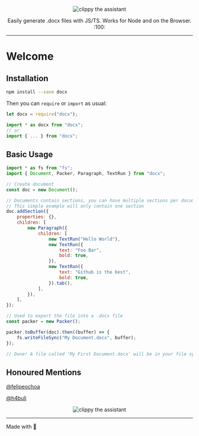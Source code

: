 <p align="center">
    <img alt="clippy the assistant" src="https://i.imgur.com/37uBGhO.gif">
</p>

<p align="center">
    Easily generate .docx files with JS/TS. Works for Node and on the Browser. :100:
</p>

---

# Welcome

## Installation

```sh
npm install --save docx
```

Then you can `require` or `import` as usual:

```js
let docx = require("docx");
```

```ts
import * as docx from "docx";
// or
import { ... } from "docx";
```

## Basic Usage

```js
import * as fs from "fs";
import { Document, Packer, Paragraph, TextRun } from "docx";

// Create document
const doc = new Document();

// Documents contain sections, you can have multiple sections per document, go here to learn more about sections
// This simple example will only contain one section
doc.addSection({
    properties: {},
    children: [
        new Paragraph({
            children: [
                new TextRun("Hello World"),
                new TextRun({
                    text: "Foo Bar",
                    bold: true,
                }),
                new TextRun({
                    text: "Github is the best",
                    bold: true,
                }).tab(),
            ],
        }),
    ],
});

// Used to export the file into a .docx file
const packer = new Packer();

packer.toBuffer(doc).then((buffer) => {
    fs.writeFileSync("My Document.docx", buffer);
});

// Done! A file called 'My First Document.docx' will be in your file system.
```

## Honoured Mentions

[@felipeochoa](https://github.com/felipeochoa)

[@h4buli](https://github.com/h4buli)

<p align="center">
    <img alt="clippy the assistant" src="http://i60.tinypic.com/339pvtt.png">
</p>

---

Made with 💖
